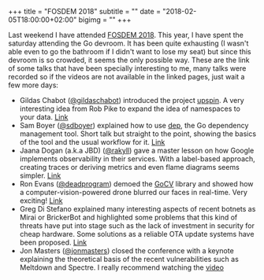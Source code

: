 +++
title = "FOSDEM 2018"
subtitle = ""
date = "2018-02-05T18:00:00+02:00"
bigimg = ""
+++

Last weekend I have attended [FOSDEM 2018](https://fosdem.org/2018/). This year, I have spent the saturday attending the Go devroom. It has been quite exhausting (I wasn't able even to go the bathroom if I didn't want to lose my seat) but since this devroom is so crowded, it seems the only possible way. These are the link of some talks that have been specially interesting to me, many talks were recorded so if the videos are not available in the linked pages, just wait a few more days:

- Gildas Chabot ([@gildaschabot](https://twitter.com/gildaschabot)) introduced the project [upspin](https://upspin.io/). A very interesting idea from Rob Pike to expand the idea of namespaces to your data. [Link](https://fosdem.org/2018/schedule/event/upspin/)
- Sam Boyer ([@sdboyer](https://twitter.com/sdboyer)) explained how to use [dep](https://golang.github.io/dep/), the Go dependency management tool. Short talk but straight to the point, showing the basics of the tool and the usual workflow for it. [Link](https://fosdem.org/2018/schedule/event/dep/)
- Jaana Dogan (a.k.a JBD) ([@rakyll](https://twitter.com/rakyll)) gave a master lesson on how Google implements observability in their services. With a label-based approach, creating traces or deriving metrics and even flame diagrams seems simpler. [Link](https://fosdem.org/2018/schedule/event/observability/)
- Ron Evans ([@deadprogram](https://twitter.com/deadprogram)) demoed the [GoCV](https://gocv.io/) library and showed how a computer-vision-powered drone blurred our faces in real-time. Very exciting! [Link](https://fosdem.org/2018/schedule/event/gocv/)
- Greg Di Stefano explained many interesting aspects of recent botnets as Mirai or BrickerBot and highlighted some problems that this kind of threats have put into stage such as the lack of investment in security for cheap hardware. Some solutions as a reliable OTA update systems have been proposed. [Link](https://fosdem.org/2018/schedule/event/iot_botnet/)
- Jon Masters ([@jonmasters](https://twitter.com/jonmasters)) closed the conference with a keynote explaining the theoretical basis of the recent vulnerabilities such as Meltdown and Spectre. I really recommend watching the [video](https://fosdem.org/2018/schedule/event/closing_keynote/)
